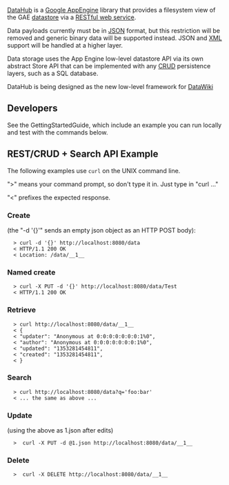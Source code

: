 [DataHub](http://code.google.com/p/datahub) is a [Google AppEngine](https://developers.google.com/appengine/) library that provides a filesystem view of the GAE [datastore](https://developers.google.com/appengine/docs/java/datastore/) via a [RESTful web service](http://en.wikipedia.org/wiki/Representational_state_transfer).

Data payloads currently must be in [JSON](http://www.json.org/) format, but this restriction will be removed and generic binary data will be supported instead.  JSON and [XML](http://en.wikipedia.org/wiki/XML) support will be handled at a higher layer.

Data storage uses the App Engine low-level datastore API via its own abstract Store API that can be implemented with any [CRUD](http://en.wikipedia.org/wiki/Create,_read,_update_and_delete) persistence layers, such as a SQL database.

DataHub is being designed as the new low-level framework for [DataWiki](http://code.google.com/p/datawiki)

## Developers ##

See the GettingStartedGuide, which include an example you can run locally and test with the commands below.

## REST/CRUD + Search API Example ##

The following examples use `curl` on the UNIX command line.

">" means your command prompt, so don't type it in.  Just type in "curl ..."

"<" prefixes the expected response.

### Create ###

(the "-d '{}'" sends an empty json object as an HTTP POST body):

```
  > curl -d '{}' http://localhost:8080/data
  < HTTP/1.1 200 OK
  < Location: /data/__1__
```

### Named create ###

```
  > curl -X PUT -d '{}' http://localhost:8080/data/Test
  < HTTP/1.1 200 OK
```

### Retrieve ###

```
  > curl http://localhost:8080/data/__1__
  < {
  < "updater": "Anonymous at 0:0:0:0:0:0:0:1%0",
  < "author": "Anonymous at 0:0:0:0:0:0:0:1%0",
  < "updated": "1353281454811",
  < "created": "1353281454811",
  < }
```

### Search ###

```
  > curl http://localhost:8080/data?q='foo:bar'
  < ... the same as above ...
```

### Update ###

(using the above as 1.json after edits)

```
  >  curl -X PUT -d @1.json http://localhost:8080/data/__1__
```

### Delete ###

```
  >  curl -X DELETE http://localhost:8080/data/__1__
```